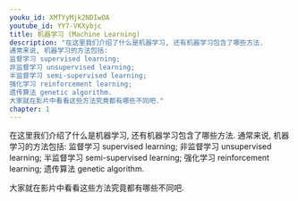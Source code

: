 ```yaml
---
youku_id: XMTYyMjk2NDIwOA
youtube_id: YY7-VKXybjc
title: 机器学习 (Machine Learning)
description: "在这里我们介绍了什么是机器学习, 还有机器学习包含了哪些方法.
通常来说, 机器学习的方法包括:
监督学习 supervised learning;
非监督学习 unsupervised learning;
半监督学习 semi-supervised learning;
强化学习 reinforcement learning;
遗传算法 genetic algorithm.
大家就在影片中看看这些方法究竟都有哪些不同吧."
chapter: 1
---
```



在这里我们介绍了什么是机器学习, 还有机器学习包含了哪些方法.
通常来说, 机器学习的方法包括:
监督学习 supervised learning;
非监督学习 unsupervised learning;
半监督学习 semi-supervised learning;
强化学习 reinforcement learning;
遗传算法 genetic algorithm.

大家就在影片中看看这些方法究竟都有哪些不同吧.




